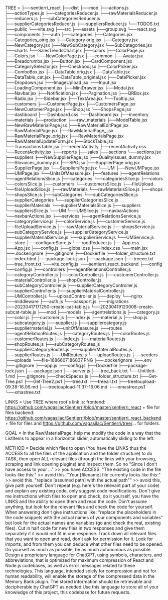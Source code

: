 TREE = 
├──sentierri_react
  ├──dist
  ├──mod
    ├──actions.js
    ├──actionTypes.js
    ├──categoriesReducer.js
    ├──rawMaterialsReducer.js
    ├──reducers.js
    ├──subCategoriesReducer.js
    ├──supplierCategoriesReducer.js
    ├──suppliersReducer.js
  └──TODOS.txt
  ├──public
  └──vite.svg
  ├──src
    ├──assets
      ├──group.svg
    └──react.svg
    ├──components
      ├──auth
      ├──categories
        ├──Categories.jsx
        ├──Categories_oirig.jsx
        ├──Category orig.jsx
        ├──Category.jsx
        ├──NewCategory.jsx
        ├──NewSubCategory.jsx
      └──SubCategories.jsx
      ├──charts
      └──SalesTrendsChart.jsx
      ├──colors
        ├──ColorPage.jsx
        ├──Colors.jsx
      └──NewColorPage.jsx
      ├──common
        ├──Avatar.jsx
        ├──Breadcrumbs.jsx
        ├──Button.jsx
        ├──CardComponent.jsx
        ├──CategorySelector.jsx
        ├──Checkbox.jsx
        ├──ColorPicker.jsx
        ├──ComboBox.jsx
        ├──DataTable orig.jsx
        ├──DataTable.jsx
        ├──DataTable_cat.jsx
        ├──DataTable_original.jsx
        ├──DatePicker.jsx
        ├──Dropdown.jsx
        ├──ImageUpload.jsx
        ├──Input.jsx
        ├──LoadingComponent.jsx
        ├──MiniDrawer.jsx
        ├──Modal.jsx
        ├──Navbar.jsx
        ├──Notification.jsx
        ├──Pagination.jsx
        ├──QRBox.jsx
        ├──Radio.jsx
        ├──Sidebar.jsx
        ├──TextArea.jsx
      └──Tooltip.jsx
      ├──customers
        ├──CustomerPage.jsx
        ├──CustomersPage.jsx
        ├──NewCustomerPage.jsx
        ├──Shop.jsx
      └──ShopsPage.jsx
      ├──dashboard
        ├──Dashboard.css
      └──Dashboard.jsx
      ├──inventory
      ├──materials
      ├──production
      ├──raw_materials
        ├──ModelTable.jsx
        ├──NewRawMaterialPage.jsx
        ├──RawMaterialEditPage.jsx
        ├──RawMaterialPage.jsx
        ├──RawMaterialPage_.jsx
        ├──RawMaterialPage_orig.jsx
        ├──RawMaterialsPage.jsx
        ├──RawMaterialUpdateForm.jsx
        ├──StockTable.jsx
      └──TransactionsTable.jsx
      ├──recentActivity
        ├──recentActivity.css
      └──RecentActivity.jsx
      ├──reports
      ├──sales
      ├──sections
      └──sections.jsx
      ├──suppliers
        ├──NewSupplierPage.jsx
        ├──QualityIssues_dummy.jsx
        ├──SInvoices_dummy.jsx
        ├──SPO.jsx
        ├──SupplierPage orig.jsx
        ├──SupplierPage.jsx
      └──SuppliersPage.jsx
    └──UM
        ├──NewUMPage.jsx
        ├──UMPage.jsx
      └──UnitsOfMeasure.jsx
    ├──features
      ├──agentRelations
      └──agentRelationsSlice.js
      ├──categories
      └──categoriesSlice.js
      ├──colors
      └──colorsSlice.js
      ├──customers
      └──customersSlice.js
      ├──fileUpload
      └──fileUploadSlice.js
      ├──rawMaterials
      └──rawMaterialsSlice.js
      ├──shops
      └──shopsSlice.js
      ├──subCategories
      └──subCategoriesSlice.js
      ├──supplierCategories
      └──supplierCategoriesSlice.js
      ├──supplierMaterials
      └──supplierMaterialsSlice.js
      ├──suppliers
      └──suppliersSlice.js
    └──UM
      └──UMSlice.js
    ├──navbarActions
    └──navbarActions.jsx
    ├──services
      ├──agentRelationsService.js
      ├──categoryService.js
      ├──colorService.js
      ├──customerService.js
      ├──fileUploadService.js
      ├──rawMaterialService.js
      ├──shopsService.js
      ├──subCategoryService.js
      ├──supplierCategoryService.js
      ├──supplierMaterialService.js
      ├──supplierService.js
    └──UMService.js
    ├──store
      ├──configureStore.js
    └──rootReducer.js
    ├──App.css
    ├──App.jsx
    ├──config.js
    ├──global.css
    ├──index.css
  └──main.jsx
  ├──.dockerignore
  ├──.gitignore
  ├──Dockerfile
  ├──folder_structure.txt
  ├──index.html
  ├──package-lock.json
  ├──package.json
  ├──treeee.txt
  ├──tree_front.txt
└──vite.config.js
├──sentierri_react_backend
  ├──config
  └──config.js
  ├──controllers
    ├──agentRelationsController.js
    ├──categoryController.js
    ├──colorController.js
    ├──customerController.js
    ├──materialController.js
    ├──shopController.js
    ├──subCategoryController.js
    ├──supplierCategoryController.js
    ├──supplierController.js
    ├──supplierMaterialController.js
    ├──UMController.js
  └──uploadController.js
  ├──deploy
  └──nginx
  ├──middleware
    ├──auth.js
  └──passport.js
  ├──migrations
    ├──20230417171250-create-cat-table.js
  └──20230419120008-create-subcat-table.js
  ├──mod
  ├──models
    ├──agentrelations.js
    ├──category.js
    ├──color.js
    ├──customer.js
    ├──index.js
    ├──material.js
    ├──shop.js
    ├──subcategory.js
    ├──supplier.js
    ├──suppliercategory.js
    ├──suppliermaterial.js
  └──unitOfMeasure.js
  ├──routes
    ├──agentRelationRoutes.js
    ├──categoryRoutes.js
    ├──colorRoutes.js
    ├──customerRoutes.js
    ├──index.js
    ├──materialRoutes.js
    ├──shopRoutes.js
    ├──subCategoryRoutes.js
    ├──supplierCategoryRoutes.js
    ├──supplierMaterialRoutes.js
    ├──supplierRoutes.js
    ├──UMRoutes.js
  └──uploadRoutes.js
  ├──seeders
  ├──uploads
  └──file-1686607186837.PNG
  ├──.dockerignore
  ├──.env
  ├──.gitignore
  ├──app.js
  ├──config.js
  ├──Dockerfile
  ├──package-lock.json
  ├──package.json
  ├──server.js
  ├──tree_back.txt
└──Untitled-1.md
├──.gitignore
├──checkSpaces.js
├──folder_structure.txt
├──Get-Tree.ps1
├──Get-Tree2.ps1
├──tree.txt
├──treeall.txt
├──treetoupload-09.38-16.06.md
├──treetoupload-11.37-16.06.md
├──xmastree.ps1
└──xmastree.txt

LINKS = 
Use TREE where root's link is:
frontend: https://github.com/vagasilac/Sentierri/blob/master/sentierri_react + file for files 
backend: https://github.com/vagasilac/Sentierri/blob/master/sentierri_react_backend + file for files and https://github.com/vagasilac/Sentierri/tree/... for folders.

GOAL = 
In the RawMaterialPage, help me modify the code in a way that the ListItems to appear in a horizontal slider, automatically sliding to the left.

METHOD =
 Decide which files to open (You have the LINKS thus the ACCESS to all the files of the application and the folder structure) to do TASK, then open ALL relevant files (through the links with your browsing, scraping and link opening plugins) and inspect them.
 So no "Since I don't have access to your ..." >> you have ACCESS. "The existing code in the file looks like this:" >> avoid this. "Your [filename] file currently looks like this:" >> avoid this. "replace [assumed path] with the actual path"" >> avoid this, give path yourself.  Don't repeat (e.g. here's the relevant part of your code) and explain any existing code, only suggest code modifications. Don't give me instructions which files to open and check, do it yourself, you have the LINKS and the ability to open them and read the code. Don't assume anything, but look for the relevant files and check the code for yourself. When answering don't give instructions like: "replace the placeholders in the code snippets with the actual names of your components and variables" but look for the actual names and variables (go and check the real, existing files).
 Cut in half code for new files in two responses and give them separately if it would not fit in one response.
 Track down all relevant files that you want to open and read, don't ask for permission for it. Look for imports, and from them you can deduce what other files need to be opened. Do yourself as much as possible, be as much autonomous as possible.
 Design a proprietary language for ChatGPT, using symbols, characters, and abbreviations, that is optimized for maximum compression of React and Node.js codebases, as well as error messages related to these technologies. This language, intended solely for compression and not for human readability, will enable the storage of the compressed data in the Memory Bank plugin. The stored information should be retrievable and decipherable by ChatGPT as needed
 Use this language to store all of your knowledge of this project, this codebase for future requests.